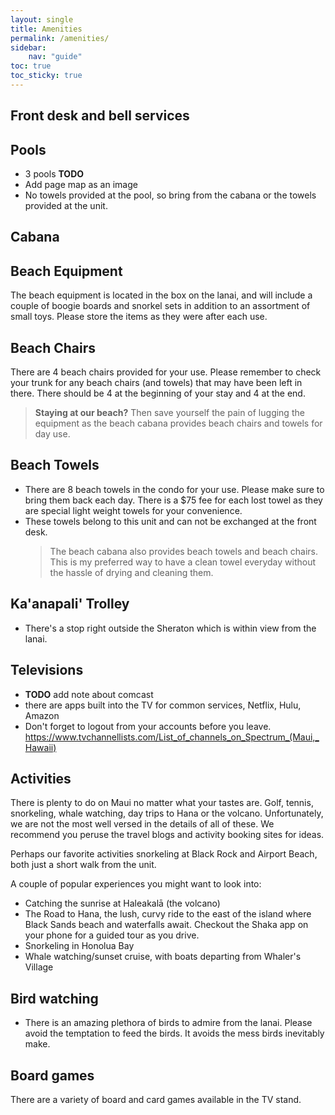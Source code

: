 ```yaml
---
layout: single
title: Amenities
permalink: /amenities/
sidebar:
    nav: "guide"
toc: true
toc_sticky: true
---
```

## Front desk and bell services

## Pools
* 3 pools __TODO__ 
* Add page map as an image
* No towels provided at the pool, so bring from the cabana or the towels provided at the unit.

## Cabana

## Beach Equipment
The beach equipment is located in the box on the lanai, and will include a couple of boogie boards and snorkel sets in addition to an assortment of small toys. Please store the items as they were after each use.

## Beach Chairs
There are 4 beach chairs provided for your use.  Please remember to check your trunk for any beach chairs (and towels) that may have been left in there. There should be 4 at the beginning of your stay and 4 at the end.
> __Staying at our beach?__ Then save yourself the pain of lugging the equipment as the beach cabana provides beach chairs and towels for day use.

## Beach Towels
* There are 8 beach towels in the condo for your use. Please make sure to bring them back each day. There is a $75 fee for each lost towel as they are special light weight towels for your convenience.
* These towels belong to this unit and can not be exchanged at the front desk.
    > The beach cabana also provides beach towels and beach chairs. This is my preferred way to have a clean towel everyday without the hassle of drying and cleaning them.

## Ka'anapali' Trolley
* There's a stop right outside the Sheraton which is within view from the lanai.

## Televisions
* __TODO__ add note about comcast
* there are apps built into the TV for common services, Netflix, Hulu, Amazon
* Don't forget to logout from your accounts before you leave.
https://www.tvchannellists.com/List_of_channels_on_Spectrum_(Maui,_Hawaii)

## Activities
There is plenty to do on Maui no matter what your tastes are. Golf, tennis, snorkeling, whale watching, day trips to Hana or the volcano. Unfortunately, we are not the most well versed in the details of all of these. We recommend you peruse the travel blogs and activity booking sites for ideas.

Perhaps our favorite activities snorkeling at Black Rock and Airport Beach, both just a short walk from the unit.

A couple of popular experiences you might want to look into:
* Catching the sunrise at Haleakalā (the volcano)
* The Road to Hana, the lush, curvy ride to the east of the island where Black Sands beach and waterfalls await. Checkout the Shaka app on your phone for a guided tour as you drive.
* Snorkeling in Honolua Bay
* Whale watching/sunset cruise, with boats departing from Whaler's Village

## Bird watching
* There is an amazing plethora of birds to admire from the lanai. Please avoid the temptation to feed the birds. It avoids the mess birds inevitably make.

## Board games
There are a variety of board and card games available in the TV stand.
